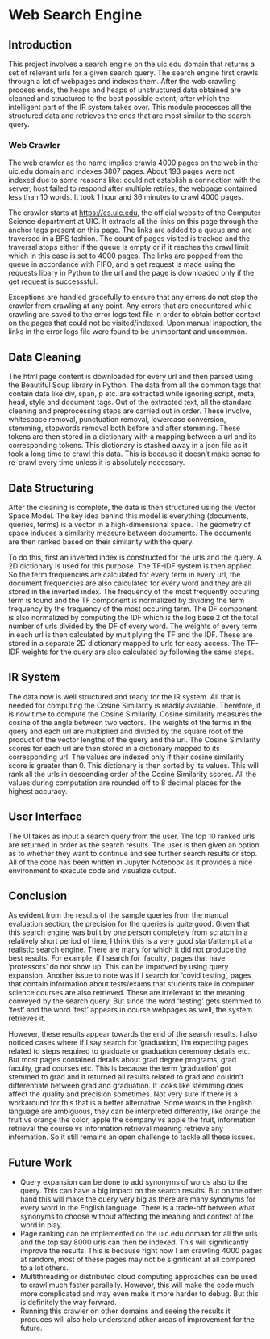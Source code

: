 # Web Search Engine

## Introduction

This project involves a search engine on the uic.edu domain that returns a set of relevant urls for a given search query. The search engine first crawls through a lot of webpages and indexes them. After the web crawling process ends, the heaps and heaps of unstructured data obtained are cleaned and structured to the best possible extent, after which the intelligent part of the IR system takes over. This module processes all the structured data and retrieves the ones that are most similar to the search query.

### Web Crawler

The web crawler as the name implies crawls 4000 pages on the web in the uic.edu domain and indexes 3807 pages. About 193 pages were not indexed due to some reasons like: could not establish a connection with the server, host failed to respond after multiple retries, the webpage contained less than 10 words. It took 1 hour and 36 minutes to crawl 4000 pages.

The crawler starts at https://cs.uic.edu, the official website of the Computer Science department at UIC. It extracts all the links on this page through the anchor tags present on this page. The links are added to a queue and are traversed in a BFS fashion. The count of pages visited is tracked and the traversal stops either if the queue is empty or if it reaches the crawl limit which in this case is set to 4000 pages. The links are popped from the queue in accordance with FIFO, and a get request is made using the requests libary in Python to the url and the page is downloaded only if the get request is successsful. 

Exceptions are handled gracefully to ensure that any errors do not stop the crawler from crawling at any point. Any errors that are encountered while crawling are saved to the error logs text file in order to obtain better context on the pages that could not be visited/indexed. Upon manual inspection, the links in the error logs file were found to be unimportant and uncommon.

## Data Cleaning

The html page content is downloaded for every url and then parsed using the Beautiful Soup library in Python. The data from all the common tags that contain data like div, span, p etc. are extracted while ignoring script, meta, head, style and document tags. Out of the extracted text, all the standard cleaning and preprocessing steps are carried out in order. These involve, whitespace removal, punctuation removal, lowercase conversion, stemming, stopwords removal both before and after stemming. These tokens are then stored in a dictionary with a mapping between a url and its corresponding tokens. This dictionary is stashed away in a json file as it took a long time to crawl this data. This is because it doesn’t make sense to re-crawl every time unless it is absolutely necessary. 

## Data Structuring

After the cleaning is complete, the data is then structured using the Vector Space Model. The key idea behind this model is everything (documents, queries, terms) is a vector in a high-dimensional space. The geometry of space induces a similarity measure between documents. The documents are then ranked based on their similarity with the query. 

To do this, first an inverted index is constructed for the urls and the query. A 2D dictionary is used for this purpose. The TF-IDF system is then applied. So the term frequencies are calculated for every term in every url, the document frequencies are also calculated for every word and they are all stored in the inverted index. The frequency of the most frequently occuring term is found and the TF component is normalized by dividing the term frequency by the frequency of the most occuring term. The DF component is also normalized by computing the IDF which is the log base 2 of the total number of urls divided by the DF of every word. The weights of every term in each url is then calculated by multiplying the TF and the IDF. These are stored in a separate 2D dictionary mapped to urls for easy access. The TF-IDF weights for the query are also calculated by following the same steps.

## IR System

The data now is well structured and ready for the IR system. All that is needed for computing the Cosine Similarity is readily available. Therefore, it is now time to compute the Cosine Similarity. Cosine similarity measures the cosine of the angle between two vectors. The weights of the terms in the query and each url are multiplied and divided by the square root of the product of the vector lengths of the query and the url. The Cosine Similarity scores for each url are then stored in a dictionary mapped to its corresponding url. The values are indexed only if their cosine similarity score is greater than 0. This dictionary is then sorted by its values. This will rank all the urls in descending order of the Cosine Similarity scores. All the values during computation are rounded off to 8 decimal places for the highest accuracy.

## User Interface

The UI takes as input a search query from the user. The top 10 ranked urls are returned in order as the search results. The user is then given an option as to whether they want to continue and see further search results or stop. All of the code has been written in Jupyter Notebook as it provides a nice environment to execute code and visualize output.

## Conclusion

As evident from the results of the sample queries from the manual evaluation section, the precision for the queries is quite good. Given that this search engine was built by one person completely from scratch in a relatively short period of time, I think this is a very good start/attempt at a realistic search engine. There are many for which it did not produce the best results. For example, if I search for ’faculty’, pages that have ’professors’ do not show up. This can be improved by using query expansion. Another issue to note was if I search for ’covid testing’, pages that contain information about tests/exams that students take in computer science courses are also retrieved. These are irrelevant to the meaning conveyed by the search query. But since the word ’testing’ gets stemmed to ’test’ and the word ’test’ appears in course webpages as well, the system retrieves it. 

However, these results appear towards the end of the search results. I also noticed cases where if I say search for ’graduation’, I’m expecting pages related to steps required to graduate or graduation ceremony details etc. But most pages contained details about grad degree programs, grad faculty, grad courses etc. This is because the term ’graduation’ got stemmed to grad and it returned all results related to grad and couldn’t differentiate between grad and graduation. It looks like stemming does affect the quality and precision sometimes. Not very sure if there is a workaround for this that is a better alternative. Some words in the English language are ambiguous, they can be interpreted differently, like orange the fruit vs orange the color, apple the company vs apple the fruit, information retrieval the course vs information retrieval meaning retrieve any information. So it still remains an open challenge to tackle all these issues.

## Future Work

* Query expansion can be done to add synonyms of words also to the query. This can have a big impact on the search results. But on the other hand this will make the query very big as there are many synonyms for every word in the English language. There is a trade-off between what synonyms to choose without affecting the meaning and context of the word in play. 
* Page ranking can be implemented on the uic.edu domain for all the urls and the top say 8000 urls can then be indexed. This will significantly improve the results. This is because right now I am crawling 4000 pages at random, most of these pages may not be significant at all compared to a lot others. 
* Multithreading or distributed cloud computing approaches can be used to crawl much faster parallelly. However, this will make the code much more complicated and may even make it more harder to debug. But this is definitely the way forward. 
* Running this crawler on other domains and seeing the results it produces will also help understand other areas of improvement for the future.
